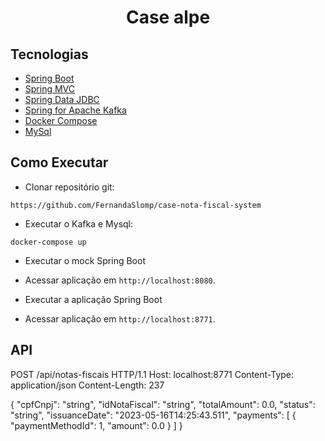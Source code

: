<h1 align="center">
  Case alpe
</h1>

## Tecnologias
 
- [Spring Boot](https://spring.io/projects/spring-boot)
- [Spring MVC](https://docs.spring.io/spring-framework/reference/web/webmvc.html)
- [Spring Data JDBC](https://spring.io/projects/spring-data-jdbc)
- [Spring for Apache Kafka](https://spring.io/projects/spring-kafka)
- [Docker Compose](https://docs.docker.com/compose/)
- [MySql](https://www.mysql.com/)

## Como Executar

- Clonar repositório git:
```
https://github.com/FernandaSlomp/case-nota-fiscal-system
```
- Executar o Kafka e Mysql:
```
docker-compose up
```

- Executar o mock Spring Boot
- Acessar aplicação em `http://localhost:8080`.

- Executar a aplicação Spring Boot
- Acessar aplicação em `http://localhost:8771`.

## API

POST /api/notas-fiscais HTTP/1.1
Host: localhost:8771
Content-Type: application/json
Content-Length: 237

  {
    "cpfCnpj": "string",
    "idNotaFiscal": "string",
    "totalAmount": 0.0,
    "status": "string",
    "issuanceDate": "2023-05-16T14:25:43.511",
    "payments": [
      {
        "paymentMethodId": 1,
        "amount": 0.0
      }
    ]
  }
```
